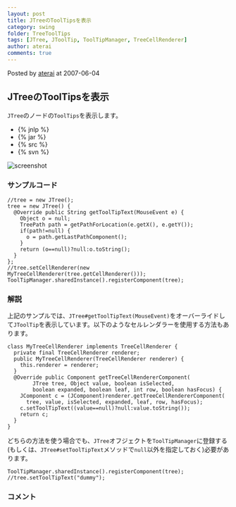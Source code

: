 ```yaml
---
layout: post
title: JTreeのToolTipsを表示
category: swing
folder: TreeToolTips
tags: [JTree, JToolTip, ToolTipManager, TreeCellRenderer]
author: aterai
comments: true
---
```


Posted by [aterai](http://terai.xrea.jp/aterai.html) at 2007-06-04

## JTreeのToolTipsを表示
`JTree`のノードの`ToolTips`を表示します。

- {% jnlp %}
- {% jar %}
- {% src %}
- {% svn %}

<!-- dummy comment line for breaking list -->

![screenshot](https://lh3.googleusercontent.com/_9Z4BYR88imo/TQTWQe1RL2I/AAAAAAAAAo8/6HFqbUb3UZ8/s800/TreeToolTips.png)

### サンプルコード
<pre class="prettyprint"><code>//tree = new JTree();
tree = new JTree() {
  @Override public String getToolTipText(MouseEvent e) {
    Object o = null;
    TreePath path = getPathForLocation(e.getX(), e.getY());
    if(path!=null) {
      o = path.getLastPathComponent();
    }
    return (o==null)?null:o.toString();
  }
};
//tree.setCellRenderer(new MyTreeCellRenderer(tree.getCellRenderer()));
ToolTipManager.sharedInstance().registerComponent(tree);
</code></pre>

### 解説
上記のサンプルでは、`JTree#getToolTipText(MouseEvent)`をオーバーライドして`JToolTip`を表示しています。以下のようなセルレンダラーを使用する方法もあります。

<pre class="prettyprint"><code>class MyTreeCellRenderer implements TreeCellRenderer {
  private final TreeCellRenderer renderer;
  public MyTreeCellRenderer(TreeCellRenderer renderer) {
    this.renderer = renderer;
  }
  @Override public Component getTreeCellRendererComponent(
        JTree tree, Object value, boolean isSelected,
        boolean expanded, boolean leaf, int row, boolean hasFocus) {
    JComponent c = (JComponent)renderer.getTreeCellRendererComponent(
      tree, value, isSelected, expanded, leaf, row, hasFocus);
    c.setToolTipText((value==null)?null:value.toString());
    return c;
  }
}
</code></pre>

どちらの方法を使う場合でも、`JTree`オフジェクトを`ToolTipManager`に登録する(もしくは、`JTree#setToolTipText`メソッドで`null`以外を指定しておく)必要があります。

<pre class="prettyprint"><code>ToolTipManager.sharedInstance().registerComponent(tree);
//tree.setToolTipText("dummy");
</code></pre>

### コメント
